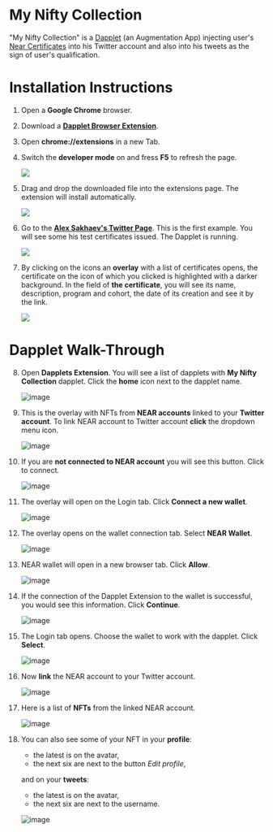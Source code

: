 # My Nifty Collection

"My Nifty Collection" is a [Dapplet](https://dapplets.org) (an Augmentation App) injecting user's [Near Certificates](https://learnnear.club/near-certified-developer-program-ncd/) into his Twitter account and also into his tweets as the sign of user's qualification.

# Installation Instructions

1. Open a **Google Chrome** browser.

2. Download a [**Dapplet Browser Extension**](https://github.com/dapplets/dapplet-extension/releases/latest/download/dapplet-extension.zip?config=https://gist.githubusercontent.com/Ni-2/a959bb851729b151cc5d688e62bd9cef/raw/).

3. Open **chrome://extensions** in a new Tab.
4. Switch the **developer mode** on and fress **F5** to refresh the page.

   ![](https://i.imgur.com/o7jpeBh.png)

5. Drag and drop the downloaded file into the extensions page. The extension will install automatically.

   ![](https://user-images.githubusercontent.com/4574735/116723345-141ec600-a9e8-11eb-915d-09b201b66f4c.png)

6. Go to the **[Alex Sakhaev's Twitter Page](https://twitter.com/alsakhaev)**. This is the first example. You will see some his test certificates issued.
   The Dapplet is running.

   ![](https://user-images.githubusercontent.com/43613968/117031152-fb285480-ad08-11eb-88fb-71d89f00eb3e.png)


7. By clicking on the icons an **overlay** with a list of certificates opens, the certificate on the icon of which you clicked is highlighted with a darker background. In the field of **the certificate**, you will see its name, description, program and cohort, the date of its creation and see it by the link.

   ![](https://user-images.githubusercontent.com/43613968/117028602-89e7a200-ad06-11eb-8edc-ef022a13d711.png)


# Dapplet Walk-Through

8. Open **Dapplets Extension**. You will see a list of dapplets with **My Nifty Collection** dapplet. Click the **home** icon next to the dapplet name.

   ![image](https://user-images.githubusercontent.com/43613968/117032522-370fe980-ad0a-11eb-8546-8dee7f0f6fd8.png)
   
9. This is the overlay with NFTs from **NEAR accounts** linked to your **Twitter account**. To link NEAR account to Twitter account **click** the dropdown menu icon.

   ![image](https://user-images.githubusercontent.com/43613968/117033464-0da38d80-ad0b-11eb-880b-e5dae3dbd25c.png)

10. If you are **not connected to NEAR account** you will see this button. Click to connect.

    ![image](https://user-images.githubusercontent.com/43613968/117034297-d386bb80-ad0b-11eb-9239-46334de4b0ac.png)

11. The overlay will open on the Login tab. Click **Connect a new wallet**.

    ![image](https://user-images.githubusercontent.com/43613968/117034775-4db74000-ad0c-11eb-9564-315be97661a0.png)

12. The overlay opens on the wallet connection tab. Select **NEAR Wallet**.

    ![image](https://user-images.githubusercontent.com/43613968/117104185-606d5b80-ad84-11eb-80de-a906e5801247.png)

13. NEAR wallet will open in a new browser tab. Click **Allow**.

    ![image](https://user-images.githubusercontent.com/43613968/117105020-d9b97e00-ad85-11eb-96ee-5252b6ddb2b9.png)

14. If the connection of the Dapplet Extension to the wallet is successful, you would see this information. Сlick **Continue**.

    ![image](https://user-images.githubusercontent.com/43613968/117105145-1ab19280-ad86-11eb-9972-67a40adedfbf.png)

15. The Login tab opens. Choose the wallet to work with the dapplet. Click **Select**.

    ![image](https://user-images.githubusercontent.com/43613968/117035168-adade680-ad0c-11eb-8ba7-d3bd1c3950da.png)

16. Now **link** the NEAR account to your Twitter account.

    ![image](https://user-images.githubusercontent.com/43613968/117035418-f796cc80-ad0c-11eb-829d-fe9fa31071f2.png)

17. Here is a list of **NFTs** from the linked NEAR account.

    ![image](https://user-images.githubusercontent.com/43613968/117105632-1d60b780-ad87-11eb-8bd8-a014156b185b.png)

18. You can also see some of your NFT in your **profile**:

    - the latest is on the avatar,
    - the next six are next to the button _Edit profile_,

    and on your **tweets**:

    - the latest is on the avatar,
    - the next six are next to the username.

    ![image](https://user-images.githubusercontent.com/43613968/117106819-31a5b400-ad89-11eb-8923-77bd2f313a0a.png)
